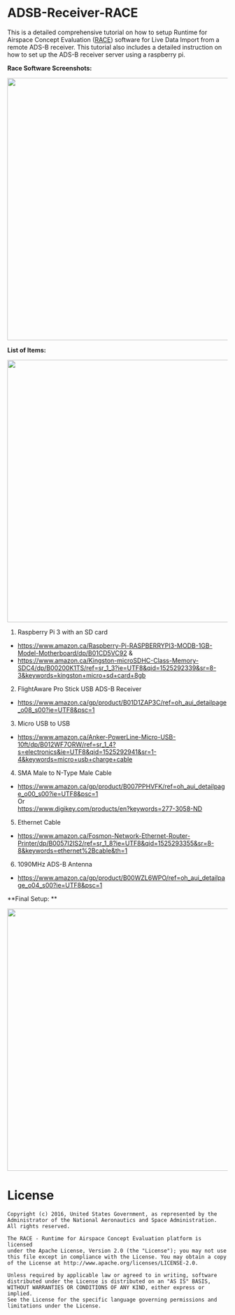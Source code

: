 # ADSB-Receiver-RACE

This is a detailed comprehensive tutorial on how to setup Runtime for Airspace Concept Evaluation ([RACE](http://nasarace.github.io/race/)) software for Live Data Import from a remote ADS-B receiver. This tutorial also includes a detailed instruction on how to set up the ADS-B receiver server using a raspberry pi.  

**Race Software Screenshots:**  


<img src="https://user-images.githubusercontent.com/19510655/39539052-af02f80c-4e0c-11e8-80a3-5cb6f481da84.png" width="600">
<br />

**List of Items:**  

<img src="https://user-images.githubusercontent.com/19510655/39546062-1cb914b2-4e21-11e8-8d59-09994cb5b10e.jpg" width="600">  

1. Raspberry Pi 3 with an SD card  
* https://www.amazon.ca/Raspberry-Pi-RASPBERRYPI3-MODB-1GB-Model-Motherboard/dp/B01CD5VC92 &  
* https://www.amazon.ca/Kingston-microSDHC-Class-Memory-SDC4/dp/B00200K1TS/ref=sr_1_3?ie=UTF8&qid=1525292339&sr=8-3&keywords=kingston+micro+sd+card+8gb    
2. FlightAware Pro Stick USB ADS-B Receiver
* https://www.amazon.ca/gp/product/B01D1ZAP3C/ref=oh_aui_detailpage_o08_s00?ie=UTF8&psc=1  

3. Micro USB to USB  
* https://www.amazon.ca/Anker-PowerLine-Micro-USB-10ft/dp/B012WF7ORW/ref=sr_1_4?s=electronics&ie=UTF8&qid=1525292941&sr=1-4&keywords=micro+usb+charge+cable  

4. SMA Male to N-Type Male Cable  
* https://www.amazon.ca/gp/product/B007PPHVFK/ref=oh_aui_detailpage_o00_s00?ie=UTF8&psc=1  
Or  
https://www.digikey.com/products/en?keywords=277-3058-ND  

5. Ethernet Cable
* https://www.amazon.ca/Fosmon-Network-Ethernet-Router-Printer/dp/B0057I2IS2/ref=sr_1_8?ie=UTF8&qid=1525293355&sr=8-8&keywords=ethernet%2Bcable&th=1  

6. 1090MHz ADS-B Antenna  
* https://www.amazon.ca/gp/product/B00WZL6WPO/ref=oh_aui_detailpage_o04_s00?ie=UTF8&psc=1  

**Final Setup: **  

<img src="https://user-images.githubusercontent.com/19510655/39548164-b3762a1a-4e27-11e8-8d2b-6a7b102c70a9.jpg" width="600">



# License

    Copyright (c) 2016, United States Government, as represented by the
    Administrator of the National Aeronautics and Space Administration.
    All rights reserved.

    The RACE - Runtime for Airspace Concept Evaluation platform is licensed
    under the Apache License, Version 2.0 (the "License"); you may not use
    this file except in compliance with the License. You may obtain a copy
    of the License at http://www.apache.org/licenses/LICENSE-2.0.

    Unless required by applicable law or agreed to in writing, software
    distributed under the License is distributed on an "AS IS" BASIS,
    WITHOUT WARRANTIES OR CONDITIONS OF ANY KIND, either express or implied.
    See the License for the specific language governing permissions and
    limitations under the License.
